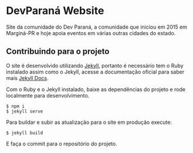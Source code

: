 # DevParaná Website

Site da comunidade do Dev Paraná, a comunidade que iniciou em 2015 em Marginá-PR e hoje apoia eventos em várias outras cidades do estado.

## Contribuindo para o projeto
O site é desenvolvido utilizando [Jekyll](https://jekyllrb.com/docs/), portanto é necessário tem o Ruby instalado assim como o Jekyll, acesse a documentação oficial para saber mais [Jekyll Docs](https://jekyllrb.com/docs/).

Com o Ruby e o Jekyll instalado, baixe as dependências do projeto e rode localmente para desenvolvimento.
```
$ npm i
$ jekyll serve
```

Para buildar e subir as atualização para o site em produção execute:
```
$ jekyll build
```

E faça o commit para o repositório do projeto.